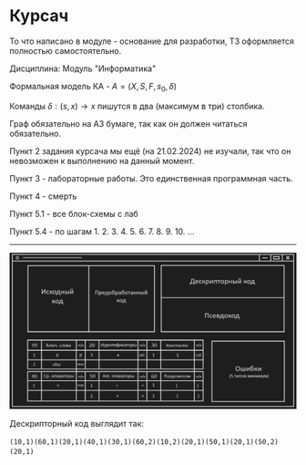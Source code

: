 # Курсач

То что написано в модуле - основание для разработки, ТЗ оформляется полностью самостоятельно.

Дисциплина: Модуль "Информатика"

Формальная модель КА - $A = (X,S,F,s_0,\delta)$

Команды $\delta: (s, x) \rightarrow x$ пишутся в два (максимум в три) столбика.

Граф обязательно на A3 бумаге, так как он должен читаться обязательно.

Пункт 2 задания курсача мы ещё (на 21.02.2024) не изучали, так что он невозможен к выполнению на данный момент.

Пункт 3 - лабораторные работы. Это единственная программная часть.

Пункт 4 - смерть

Пункт 5.1 - все блок-схемы с лаб

Пункт 5.4 - по шагам 1. 2. 3. 4. 5. 6. 7. 8. 9. 10. ...


-------------

![Pasted image 20240306123804.png](../../Pasted%20image%2020240306123804.png#)

Дескрипторный код выглядит так:

`(10,1)(60,1)(20,1)(40,1)(30,1)(60,2)(10,2)(20,1)(50,1)(20,1)(50,2)(20,1)`
